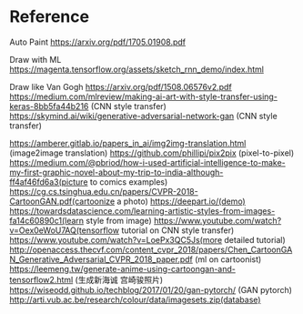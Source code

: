 # Reference

Auto Paint
https://arxiv.org/pdf/1705.01908.pdf

Draw with ML
https://magenta.tensorflow.org/assets/sketch_rnn_demo/index.html

Draw like Van Gogh
https://arxiv.org/pdf/1508.06576v2.pdf
https://medium.com/mlreview/making-ai-art-with-style-transfer-using-keras-8bb5fa44b216 (CNN style transfer)
https://skymind.ai/wiki/generative-adversarial-network-gan (CNN style transfer)

https://amberer.gitlab.io/papers_in_ai/img2img-translation.html (image2image translation)
https://github.com/phillipi/pix2pix (pixel-to-pixel)
https://medium.com/@pbriod/how-i-used-artificial-intelligence-to-make-my-first-graphic-novel-about-my-trip-to-india-although-ff4af46fd6a3(picture to comics examples)
https://cg.cs.tsinghua.edu.cn/papers/CVPR-2018-CartoonGAN.pdf(cartoonize a photo)
https://deepart.io/(demo)
https://towardsdatascience.com/learning-artistic-styles-from-images-fa14c60890c1(learn style from image)
https://www.youtube.com/watch?v=Oex0eWoU7AQ(tensorflow tutorial on CNN style transfer)
https://www.youtube.com/watch?v=LoePx3QC5Js(more detailed tutorial)
http://openaccess.thecvf.com/content_cvpr_2018/papers/Chen_CartoonGAN_Generative_Adversarial_CVPR_2018_paper.pdf (ml on cartoonist)
https://leemeng.tw/generate-anime-using-cartoongan-and-tensorflow2.html (生成新海诚 宫崎骏照片)
https://wiseodd.github.io/techblog/2017/01/20/gan-pytorch/ (GAN pytorch)
http://arti.vub.ac.be/research/colour/data/imagesets.zip(database)
